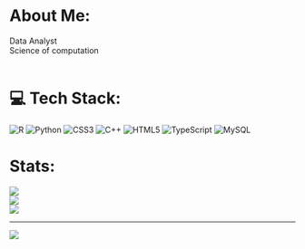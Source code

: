 # About Me:
Data Analyst<br>Science of computation<br><br>

# 💻 Tech Stack:
![R](https://img.shields.io/badge/r-%23276DC3.svg?style=for-the-badge&logo=r&logoColor=white) ![Python](https://img.shields.io/badge/python-3670A0?style=for-the-badge&logo=python&logoColor=ffdd54) ![CSS3](https://img.shields.io/badge/css3-%231572B6.svg?style=for-the-badge&logo=css3&logoColor=white) ![C++](https://img.shields.io/badge/c++-%2300599C.svg?style=for-the-badge&logo=c%2B%2B&logoColor=white) ![HTML5](https://img.shields.io/badge/html5-%23E34F26.svg?style=for-the-badge&logo=html5&logoColor=white) ![TypeScript](https://img.shields.io/badge/typescript-%23007ACC.svg?style=for-the-badge&logo=typescript&logoColor=white) ![MySQL](https://img.shields.io/badge/mysql-4479A1.svg?style=for-the-badge&logo=mysql&logoColor=white)

# Stats:
![](https://github-readme-stats.vercel.app/api?username=reerrors&theme=dark&hide_border=true&include_all_commits=true&count_private=true)<br/>
![](https://github-readme-streak-stats.herokuapp.com/?user=reerrors&theme=dark&hide_border=true)<br/>
![](https://github-readme-stats.vercel.app/api/top-langs/?username=reerrors&theme=dark&hide_border=true&include_all_commits=true&count_private=true&layout=compact)

---
[![](https://visitcount.itsvg.in/api?id=reerrors&icon=0&color=12)](https://visitcount.itsvg.in)


